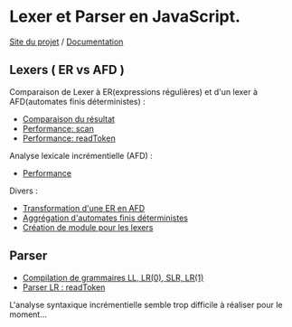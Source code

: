 Lexer et Parser en JavaScript.
===========
[Site du projet](http://raphpell.github.io/JS.Compilation/index.htm)
 / [Documentation](http://raphpell.github.io/JS.Compilation/xml/fr/doc/index.htm)

Lexers ( ER vs AFD )
--------
Comparaison de Lexer à ER(expressions régulières) et d'un lexer à AFD(automates finis déterministes) :
- [Comparaison du résultat](http://raphpell.github.io/JS.Compilation/Lexers.result.comparaison.htm)
- [Performance: scan](http://raphpell.github.io/JS.Compilation/Lexers.performance.scan.htm)
- [Performance: readToken](http://raphpell.github.io/JS.Compilation/Lexers.performance.readToken.htm)

Analyse lexicale incrémentielle (AFD) :
- [Performance](http://raphpell.github.io/JS.Compilation/Lexer.incremental.htm)

Divers :
- [Transformation d'une ER en AFD](http://raphpell.github.io/JS.Compilation/AFD.generator.htm)
- [Aggrégation d'automates finis déterministes](http://raphpell.github.io/JS.Compilation/AFD.aggregator.htm)
- [Création de module pour les lexers](http://raphpell.github.io/JS.Compilation/LexerAutomaton.module.generator.htm)


Parser
--------
- [Compilation de grammaires LL, LR(0), SLR, LR(1)](http://raphpell.github.io/JS.Compilation/Parser.htm)
- [Parser LR : readToken](http://raphpell.github.io/JS.Compilation/Parser.byStep.htm)

L'analyse syntaxique incrémentielle semble trop difficile à réaliser pour le moment...

